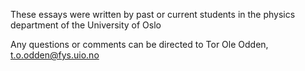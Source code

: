 These essays were written by past or current students in the physics department of the University of Oslo

Any questions or comments can be directed to Tor Ole Odden, t.o.odden@fys.uio.no
